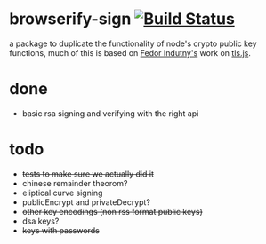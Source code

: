 browserify-sign [![Build Status](https://travis-ci.org/calvinmetcalf/browserify-sign.svg)](https://travis-ci.org/calvinmetcalf/browserify-sign)
===

a package to duplicate the functionality of node's crypto public key functions, much of this is based on [Fedor Indutny's](https://github.com/indutny) work on [tls.js](https://github.com/indutny/tls.js).

# done

- basic rsa signing and verifying with the right api

# todo

- ~~tests to make sure we actually did it~~
- chinese remainder theorom?
- eliptical curve signing
- publicEncrypt and privateDecrypt?
- ~~other key encodings (non rss format public keys)~~
- dsa keys?
- ~~keys with passwords~~
